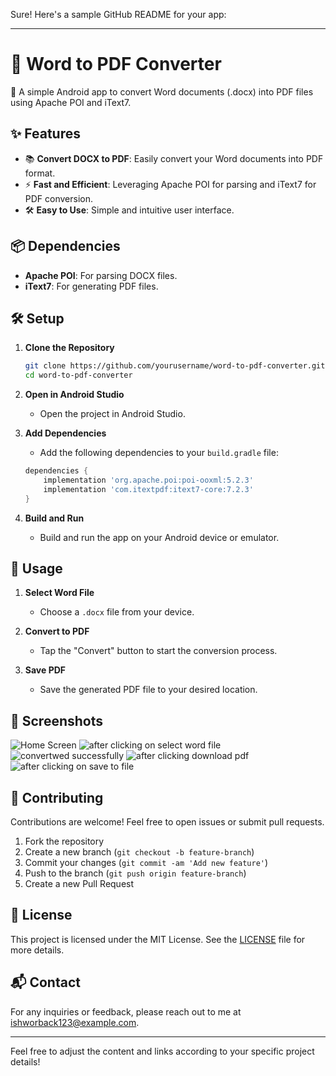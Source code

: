 Sure! Here's a sample GitHub README for your app:

---

# 📄 Word to PDF Converter

🚀 A simple Android app to convert Word documents (.docx) into PDF files using Apache POI and iText7.

## ✨ Features

- 📚 **Convert DOCX to PDF**: Easily convert your Word documents into PDF format.
- ⚡ **Fast and Efficient**: Leveraging Apache POI for parsing and iText7 for PDF conversion.
- 🛠️ **Easy to Use**: Simple and intuitive user interface.

## 📦 Dependencies

- **Apache POI**: For parsing DOCX files.
- **iText7**: For generating PDF files.

## 🛠️ Setup

1. **Clone the Repository**
    ```bash
    git clone https://github.com/yourusername/word-to-pdf-converter.git
    cd word-to-pdf-converter
    ```

2. **Open in Android Studio**
    - Open the project in Android Studio.

3. **Add Dependencies**
    - Add the following dependencies to your `build.gradle` file:
    ```gradle
    dependencies {
        implementation 'org.apache.poi:poi-ooxml:5.2.3'
        implementation 'com.itextpdf:itext7-core:7.2.3'
    }
    ```

4. **Build and Run**
    - Build and run the app on your Android device or emulator.

## 📝 Usage

1. **Select Word File**
    - Choose a `.docx` file from your device.

2. **Convert to PDF**
    - Tap the "Convert" button to start the conversion process.

3. **Save PDF**
    - Save the generated PDF file to your desired location.

## 🌟 Screenshots


![Home Screen](screenshot/home.jpg)
![after clicking on select word file](screenshot/afterclickingselectdocs.jpg)
![convertwed successfully](screenshot/converted.jpg)
![after clicking download pdf](screenshot/downloadpdf.jpg)
![after clicking on save to file ](screenshot/clickonsavetofile.jpg)
## 🤝 Contributing

Contributions are welcome! Feel free to open issues or submit pull requests.

1. Fork the repository
2. Create a new branch (`git checkout -b feature-branch`)
3. Commit your changes (`git commit -am 'Add new feature'`)
4. Push to the branch (`git push origin feature-branch`)
5. Create a new Pull Request

## 📜 License

This project is licensed under the MIT License. See the [LICENSE](LICENSE) file for more details.

## 📬 Contact

For any inquiries or feedback, please reach out to me at [ishworback123@example.com](mailto:ishworback123@example.com).

---

Feel free to adjust the content and links according to your specific project details!
